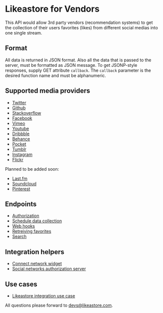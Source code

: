 # Likeastore for Vendors

This API would allow 3rd party vendors (recommendation systems) to get the collection of their users favorites (likes) from different social medias into one single stream.

## Format

All data is returned in JSON format. Also all the data that is passed to the server, must be formatted as JSON message. To get JSONP-style responses, supply GET attribute <code>callback</code>. The <code>callback</code> parameter is the desired function name and must be alphanumeric.

## Supported media providers

* [Twitter]()
* [Github]()
* [Stackoverflow]()
* [Facebook]()
* [Vimeo]()
* [Youtube]()
* [Dribbble]()
* [Behance]()
* [Pocket]()
* [Tumblr]()
* [Instagram]()
* [Flickr]()

Planned to be added soon:

* [Last.fm]()
* [Soundcloud]()
* [Pinterest]()

## Endpoints

* [Authorization](authorization.md)
* [Schedule data collection]()
* [Web hooks]()
* [Retreiving favorites]()
* [Search]()

## Integration helpers

* [Connect network widget](/api-docs/vendor/widget)
* [Social networks authorization server](/api-docs/vendor/server)

## Use cases

* [Likeastore integration use case](/api-docs/vendor/usecase)

All questions please forward to [devs@likeastore.com](mailto:devs@likeastore.com).